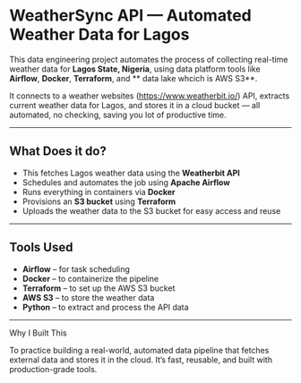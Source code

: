 #  WeatherSync API — Automated Weather Data for Lagos

This data engineering project automates the process of collecting real-time weather data for **Lagos State, Nigeria**, using  data platform tools like **Airflow**, **Docker**, **Terraform**, and ** data lake whcich is AWS S3**.

It connects to  a weather websites (https://www.weatherbit.io/) API, extracts current weather data for Lagos, and stores it in a cloud bucket — all automated, no checking, saving you lot of productive time.

---

## What Does it do?

- This fetches Lagos weather data using the **Weatherbit API**
- Schedules and automates the job using **Apache Airflow**
- Runs everything in containers via **Docker**
- Provisions an **S3 bucket** using **Terraform**
- Uploads the weather data to the S3 bucket for easy access and reuse

---

##  Tools Used

- **Airflow** – for task scheduling  
- **Docker** – to containerize the pipeline  
- **Terraform** – to set up the AWS S3 bucket  
- **AWS S3** – to store the weather data  
- **Python** – to extract and process the API data

---
Why I Built This

To practice building a real-world, automated data pipeline that fetches external data and stores it in the cloud. It’s fast, reusable, and built with production-grade tools.


